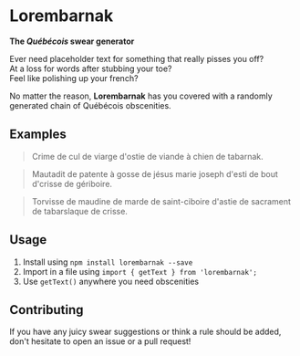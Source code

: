 # Lorembarnak
**The *Québécois* swear generator**

Ever need placeholder text for something that really pisses you off?<br>
At a loss for words after stubbing your toe?<br>
Feel like polishing up your french?

No matter the reason, **Lorembarnak** has you covered with a randomly generated chain of Québécois obscenities.

## Examples
> Crime de cul de viarge d'ostie de viande à chien de tabarnak.

> Mautadit de patente à gosse de jésus marie joseph d'esti de bout d'crisse de gériboire.

> Torvisse de maudine de marde de saint-ciboire d'astie de sacrament de tabarslaque de crisse.


## Usage
1. Install using `npm install lorembarnak --save`
2. Import in a file using `import { getText } from 'lorembarnak';`
3. Use `getText()` anywhere you need obscenities

## Contributing
If you have any juicy swear suggestions or think a rule should be added, don't hesitate to open an issue or a pull request!